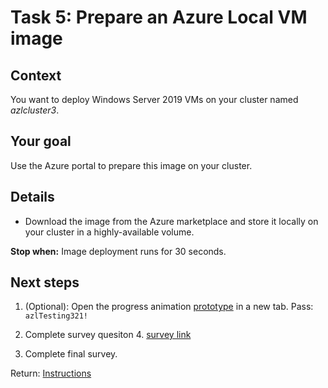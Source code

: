 # Task 5: Prepare an Azure Local VM image

## Context

You want to deploy Windows Server 2019 VMs on your cluster named _azlcluster3_.

## Your goal

Use the Azure portal to prepare this image on your cluster.

## Details

- Download the image from the Azure marketplace and store it locally on your cluster in a highly-available volume.

**Stop when:** Image deployment runs for 30 seconds.


## Next steps 

1. (Optional): Open the progress animation [prototype](https://www.figma.com/proto/iBO6B6vgjwlEzgv7p10qFi/AzL-Benchmark-Prototypes?node-id=57-1192&t=68CvmXlAwhUrDkvy-1) in a new tab. Pass: `azlTesting321!`

2. Complete survey quesiton 4. [survey link](https://forms.office.com/r/4bBC2WZ5qG)

3. Complete final survey. 



Return: [Instructions](index.md)
